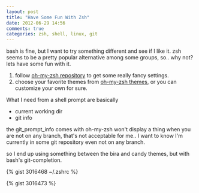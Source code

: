 ```yaml
---
layout: post
title: "Have Some Fun With Zsh"
date: 2012-06-29 14:56
comments: true
categories: zsh, shell, linux, git
---
```


bash is fine, but I want to try something different and see if I like it.
zsh seems to be a pretty popular alternative among some groups,
so.. why not? lets have some fun with it.

1. follow [oh-my-zsh repository](https://github.com/robbyrussell/oh-my-zsh)
to get some really fancy settings.
1. choose your favorite themes from [oh-my-zsh themes](https://github.com/robbyrussell/oh-my-zsh/wiki/Themes), or you can customize your own for sure.

What I need from a shell prompt are basically

* current working dir
* git info

the git_prompt_info comes with oh-my-zsh won't display a thing when you are not
on any branch, that's not acceptable for me.. I want to know I'm currently in
some git repository even not on any branch.

so I end up using something between the bira and candy themes,
but with bash's git-completion.

{% gist 3016468 ~/.zshrc %}

{% gist 3016473 %}


